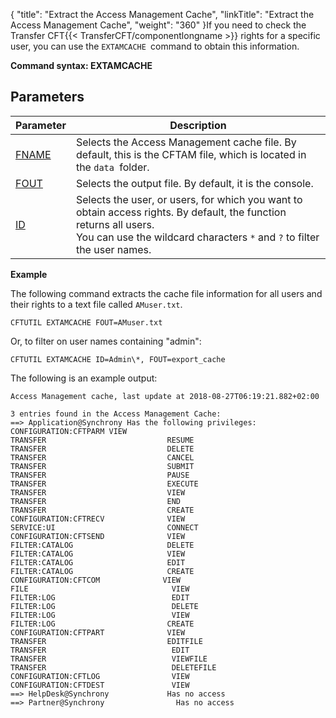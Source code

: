 {
    "title": "Extract the Access Management Cache",
    "linkTitle": "Extract the Access Management Cache",
    "weight": "360"
}If you need to check the Transfer CFT{{< TransferCFT/componentlongname  >}} rights for a specific user, you can use the `EXTAMCACHE `command to obtain this information.

****Command syntax: EXTAMCACHE****

## Parameters


| Parameter  | Description  |
| --- | --- |
| <a href="../../../../c_intro_userinterfaces/command_summary/parameter_intro/fname">FNAME</a>  | Selects the Access Management cache file. By default, this is the CFTAM file, which is located in the <code>data </code>folder.  |
| <a href="../../../../c_intro_userinterfaces/command_summary/parameter_intro/fout">FOUT</a>  | Selects the output file. By default, it is the console.  |
| <a href="../../../../c_intro_userinterfaces/command_summary/parameter_intro/id">ID</a>  | Selects the user, or users, for which you want to obtain access rights. By default, the function returns all users.<br/> You can use the wildcard characters <code>*</code> and <code>?</code> to filter the user names. |


****Example****

The following command extracts the cache file information for all users and their rights to a text file called `AMuser.txt`.

```
CFTUTIL EXTAMCACHE FOUT=AMuser.txt
```

Or, to filter on user names containing "admin":

```
CFTUTIL EXTAMCACHE ID=Admin\*, FOUT=export_cache
```

The following is an example output:

```
Access Management cache, last update at 2018-08-27T06:19:21.882+02:00
 
3 entries found in the Access Management Cache:
==> Application@Synchrony Has the following privileges:
CONFIGURATION:CFTPARM VIEW
TRANSFER                           RESUME
TRANSFER                           DELETE
TRANSFER                           CANCEL
TRANSFER                           SUBMIT
TRANSFER                           PAUSE
TRANSFER                           EXECUTE
TRANSFER                           VIEW
TRANSFER                           END
TRANSFER                           CREATE
CONFIGURATION:CFTRECV              VIEW
SERVICE:UI                         CONNECT
CONFIGURATION:CFTSEND              VIEW
FILTER:CATALOG                     DELETE
FILTER:CATALOG                     VIEW
FILTER:CATALOG                     EDIT
FILTER:CATALOG                     CREATE
CONFIGURATION:CFTCOM              VIEW
FILE                                VIEW
FILTER:LOG                          EDIT
FILTER:LOG                          DELETE
FILTER:LOG                          VIEW
FILTER:LOG                         CREATE
CONFIGURATION:CFTPART              VIEW
TRANSFER                           EDITFILE
TRANSFER                            EDIT
TRANSFER                            VIEWFILE
TRANSFER                            DELETEFILE
CONFIGURATION:CFTLOG                VIEW
CONFIGURATION:CFTDEST               VIEW
==> HelpDesk@Synchrony             Has no access
==> Partner@Synchrony                Has no access
```

 
